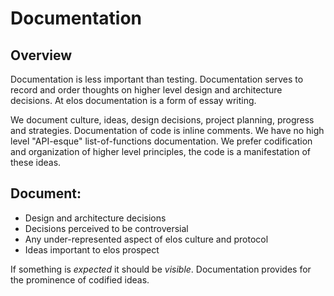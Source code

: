 Documentation
=============

Overview
--------

Documentation is less important than testing. Documentation serves to record and order thoughts on higher level design and architecture decisions. At elos documentation is a form of essay writing.

We document culture, ideas, design decisions, project planning, progress and strategies. Documentation of code is inline comments. We have no high level "API-esque" list-of-functions documentation. We prefer codification and organization of higher level principles, the code is a manifestation of these ideas.

Document:
---------

 * Design and architecture decisions
 * Decisions perceived to be controversial
 * Any under-represented aspect of elos culture and protocol
 * Ideas important to elos prospect

If something is _expected_ it should be _visible_. Documentation provides for the prominence of codified ideas.
